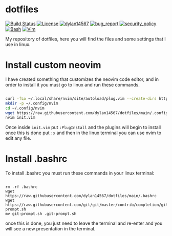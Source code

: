 # dotfiles
[![Build Status](https://img.shields.io/github/stars/dylan14567/dotfiles.svg)](https://github.com/dylan14567/dotfiles)
[![License](https://img.shields.io/github/license/dylan14567/dotfiles.svg)](https://github.com/dylan14567/dotfiles/blob/master/LICENSE)
[![dylan14567](https://img.shields.io/badge/author-dylan14567-green.svg)](https://github.com/dylan14567)
[![bug_report](https://img.shields.io/badge/bug-report-red.svg)](https://github.com/dylan14567/dotfiles/blob/master/.github/ISSUE_TEMPLATE/bug_report.md)
[![security_policy](https://img.shields.io/badge/security-policy-cyan.svg)](https://github.com/dylan14567/dotfiles/blob/master/SECURITY.md)
[![Bash](https://img.shields.io/badge/language-Bash-blue.svg)](https://www.gnu.org/software/bash/)
[![Vim](https://img.shields.io/badge/language-Vim-green.svg)](https://www.vim.org)

My repository of dotfiles, here you will find the files and some settings that I use in linux.

# Install custom neovim

I have created something that customizes the neovim code editor, and in order to install it you must go to linux and run these commands.

```bash

curl -fLo ~/.local/share/nvim/site/autoload/plug.vim --create-dirs https://raw.githubusercontent.com/junegunn/vim-plug/master/plug.vim
mkdir -p ~/.config/nvim
cd ~/.config/nvim
wget https://raw.githubusercontent.com/dylan14567/dotfiles/main/.config/nvim/init.vim
nvim init.vim

```

Once inside ``` init.vim ``` put ``` :PlugInstall ``` and the plugins will begin to install once this is done put ``` :x ``` and then in the linux terminal you can use nvim to edit any file.

# Install .bashrc

To install .bashrc you must run these commands in your linux terminal:

```shell

rm -rf .bashrc
wget https://raw.githubusercontent.com/dylan14567/dotfiles/main/.bashrc
wget https://raw.githubusercontent.com/git/git/master/contrib/completion/git-prompt.sh
mv git-prompt.sh .git-prompt.sh

```

once this is done, you just need to leave the terminal and re-enter and you will see a new presentation in the terminal.

